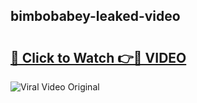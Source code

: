 ## bimbobabey-leaked-video 

# <h2><a href="http://freeplayer.one?title=bimbobabey-leaked-video&ref=21J">🔗 Click to Watch 👉🔴 VIDEO</a></h2>

<a href="http://freeplayer.one?title=bimbobabey-leaked-video&ref=21J" rel="nofollow" data-target="animated-image.originalLink"><img src="https://i.ibb.co.com/xMMVF88/686577567.gif" alt="Viral Video Original" style="max-width: 100%; display: inline-block;" data-target="animated-image.originalImage"></a>

